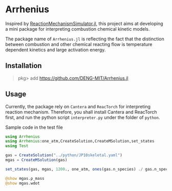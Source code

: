 # Arrhenius

Inspired by [ReactionMechanismSimulator.jl](https://github.com/ReactionMechanismGenerator/ReactionMechanismSimulator.jl), this project aims at developing a mini package for interpreting combustion chemical kinetic models.

The package name of `Arrhenius.jl` is reflecting the fact that the distinction between combustion and other chemical reacting flow is temperature dependent kinetics and large activation energy.

## Installation

> pkg> add https://github.com/DENG-MIT/Arrhenius.jl

## Usage

Currently, the package rely on `Cantera` and `ReacTorch` for interpreting reaction mechanism. Therefore, you shall install Cantera and ReacTorch first, and run the python script `interpreter.py` under the folder of `python`.

Sample code in the test file
```Julia
using Arrhenius
using Arrhenius:one_atm,CreateSolution,CreateMSolution,set_states
using Test

gas = CreateSolution("../python/JP10skeletal.yaml")
mgas = CreateMSolution(gas)

set_states(gas, mgas, 1200., one_atm, ones(gas.n_species) ./ gas.n_species)

@show mgas.ρ_mass
@show mgas.wdot

```